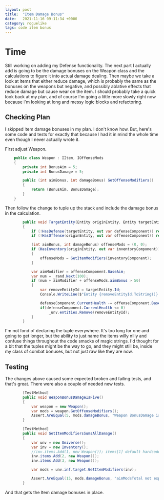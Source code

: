 ```yaml
---
layout: post
title:  "Item Damage Bonus"
date:   2021-11-16 09:11:34 +0000
category: roguelike
tags: code item bonus
---
```


# Time
Still working on adding my Defense functionality. The next part I actually add is going to be the damage bonuses on the Weapon class and the calculations to figure it into actual damage dealing. Then maybe we take a look at items that either reduce damage, which is probably the same as the bonuses on the weapons but negative, and possibly ablative effects that reduce damage but cause wear on the item. I should probably take a quick look back at my plan, and of course I'm going a little more slowly right now because I'm looking at long and messy logic blocks and refactoring.  

## Checking Plan
I skipped item damage bonuses in my plan. I don't know how. But, here's some code and tests for exactly that because I had it in mind the whole time even though I never actually wrote it.  

First adjust Weapon.  

``` csharp
    public class Weapon : IItem, IOffenseMods
    {
        private int BonusAim = 5;
        private int BonusDamage = 5;

        public (int aimBonus, int damageBonus) GetOffenseModifiers()
        {
            return (BonusAim, BonusDamage);
        }
    }
```

Then follow the change to tuple up the stack and include the damage bonus in the calculation.  

``` csharp
        public void TargetEntity(Entity originEntity, Entity targetEntity)
        {
            if (!HasDefense(targetEntity, out var defenseComponent)) return;
            if (!HasOffense(originEntity, out var offenseComponent)) return;

            (int aimBonus, int damageBonus) offenseMods = (0, 0);
            if (HasInventory(originEntity, out var inventoryComponent))
            {
                offenseMods = GetItemModifiers(inventoryComponent);
            }

            var aimModifier = offenseComponent.BaseAim;
            var num = _rand.Next(100);
            if (num + aimModifier + offenseMods.aimBonus > 50)
            {
                var removeEntityId = targetEntity.Id;
                Console.WriteLine($"Entity {removeEntityId.ToString()} has been removed from play!");

                defenseComponent.CurrentHealth -= offenseComponent.BaseDamage + offenseMods.damageBonus;
                if(defenseComponent.CurrentHealth <= 0)
                    _unv.entities.Remove(removeEntityId);
            }
        }
```

I'm not fond of declaring the tuple everywhere. It's too long for one and going to get longer, but the ability to just name the items willy nilly and confuse things throughout the code smacks of magic strings. I'd thought for a bit that the tuples might be the way to go, and they might still be, inside my class of combat bonuses, but not just raw like they are now.  


## Testing
The changes above caused some expected broken and failing tests, and that's great. There were also a couple of needed new tests.  

``` csharp
        [TestMethod]
        public void WeaponBonusDamageIsFive()
        {
            var weapon = new Weapon();
            var mods = weapon.GetOffenseModifiers();
            Assert.AreEqual(5, mods.damageBonus, "Weapon BonusDamage isn't the expected value.");
        }

        [TestMethod]
        public void GetItemModifiersSumsAllDamage()
        {         
            var unv = new Universe();
            var inv = new Inventory();
            //inv.items.Add(1, new Weapon()); items[1] default hardcoded to Weapon
            inv.items.Add(2, new Weapon());
            inv.items.Add(3, new Weapon());

            var mods = unv.inf.target.GetItemModifiers(inv);

            Assert.AreEqual(15, mods.damageBonus, "aimModsTotal not expected value.");
        }
```

And that gets the Item damage bonuses in place.  